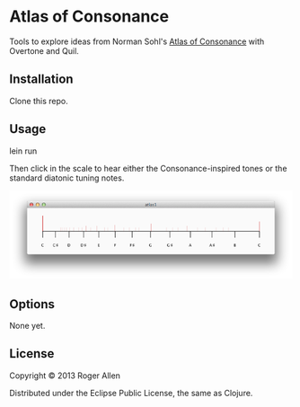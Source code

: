 # Atlas of Consonance

Tools to explore ideas from Norman Sohl's [Atlas of Consonance](http://www.sohl.com/mt/maptone.html) with Overtone and Quil.

## Installation

Clone this repo.

## Usage

lein run

Then click in the scale to hear either the Consonance-inspired tones or the standard diatonic tuning notes.

![Screenshot](https://github.com/rogerallen/atlas_of_consonance/raw/master/doc/atlas1.png)

## Options

None yet.

## License

Copyright © 2013 Roger Allen

Distributed under the Eclipse Public License, the same as Clojure.

